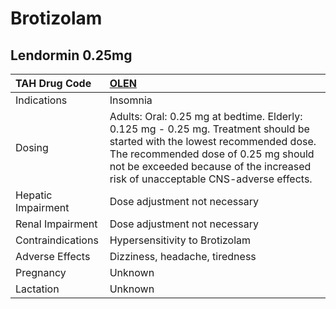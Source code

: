 # Brotizolam

## Lendormin 0.25mg

| TAH Drug Code      | [OLEN](https://www.tahsda.org.tw/drugs/hissearch.php?drug_code=OLEN)                                                                                                                                                                                   |
|:-------------------|:-------------------------------------------------------------------------------------------------------------------------------------------------------------------------------------------------------------------------------------------------------|
| Indications        | Insomnia                                                                                                                                                                                                                                               |
| Dosing             | Adults: Oral: 0.25 mg at bedtime. Elderly: 0.125 mg - 0.25 mg. Treatment should be started with the lowest recommended dose. The recommended dose of 0.25 mg should not be exceeded because of the increased risk of unacceptable CNS-adverse effects. |
| Hepatic Impairment | Dose adjustment not necessary                                                                                                                                                                                                                          |
| Renal Impairment   | Dose adjustment not necessary                                                                                                                                                                                                                          |
| Contraindications  | Hypersensitivity to Brotizolam                                                                                                                                                                                                                         |
| Adverse Effects    | Dizziness, headache, tiredness                                                                                                                                                                                                                         |
| Pregnancy          | Unknown                                                                                                                                                                                                                                                |
| Lactation          | Unknown                                                                                                                                                                                                                                                |

